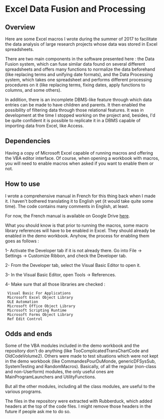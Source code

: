 # Excel Data Fusion and Processing

## Overview

Here are some Excel macros I wrote during the summer of 2017 to facilitate the data analysis of 
large research projects whose data was stored in Excel spreadsheets. 

There are two main components in the software presented here : the Data Fusion system, which
can fuse similar data found on several different spreadsheets and offers many functions
to normalize the data beforehand (like replacing terms and unifying date formats), and the Data Processing system,
which takes one spreadsheet and performs different processing procedures on it (like replacing terms,
fixing dates, apply functions to columns, and some others). 

In addition, there is an incomplete DBMS-like feature through which data entries can be made to have children
and parents. It then enabled the possibility of filtering data through those relational features.
It was in development at the time I stopped working on the project and, besides, I'd be quite confident it 
is possible to replicate it in a DBMS capable of importing data from Excel, like Access.

## Dependencies

Having a copy of Microsoft Excel capable of running macros and offering the VBA editor interface.
Of course, when opening a workbook with macros, you will need to enable macros when asked if you want
to enable them or not.

## How to use

I wrote a comprehensive manual in French for this thing back when I made it. I haven't bothered translating 
it to English yet (it would take quite some time). The code contains many comments in English, at least.

For now, the French manual is available on Google Drive [here](https://drive.google.com/drive/folders/1vXo_eLz3sMelV-H9FsCzccx3a_n6YPH_?usp=sharing).

What you should know is that prior to running the macros, some macro library references will have to be enabled in Excel.
They should already be enabled in the demo workbook.
Anyhow, the process for enabling them goes as follows :

1- Activate the Developer tab if it is not already there. Go into File -> Settings -> Customize Ribbon, and 
check the Developer tab. 

2- From the Developer tab, select the Visual Basic Editor to open it.

3- In the Visual Basic Editor, open Tools -> References.

4- Make sure that all those libraries are checked :
```
 Visual Basic For Applications
 Microsoft Excel Object Library
 OLE Automation
 Microsoft Office Object Library
 Microsoft Scripting Runtime
 Microsoft Forms Object Library
 Ref Edit Control
```
## Odds and ends 

Some of the VBA modules included in the demo workbook and the repository don't do anything (like TooComplicatedTransChartCode and OldCodeVolume2). Others were made to test situations which were not kept in the demo workbook (like CommandesPourDuMonde, genericDFSysSub, SystemTesting and RandomMacros). Basically, of all the regular (non-class and non-Userform) modules, the only useful ones are MainProgramLaunchers and UtilityFunctions.

But all the other modules, including all the class modules, are useful to the various programs.

The files in the repository were extracted with Rubberduck, which added headers at the top of the code files.
I might remove those headers in the future if people ask me to do so.  


